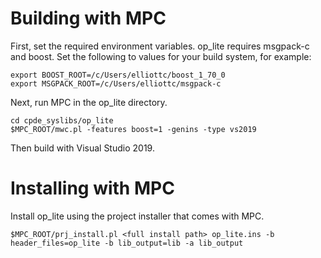 # Building with MPC

First, set the required environment variables.  op_lite requires msgpack-c and boost.  Set the following to values for your build system, for example:

```
export BOOST_ROOT=/c/Users/elliottc/boost_1_70_0
export MSGPACK_ROOT=/c/Users/elliottc/msgpack-c
```
Next, run MPC in the op_lite directory.

```
cd cpde_syslibs/op_lite
$MPC_ROOT/mwc.pl -features boost=1 -genins -type vs2019
```
Then build with Visual Studio 2019.

# Installing with MPC

Install op_lite using the project installer that comes with MPC.

```
$MPC_ROOT/prj_install.pl <full install path> op_lite.ins -b header_files=op_lite -b lib_output=lib -a lib_output
```
